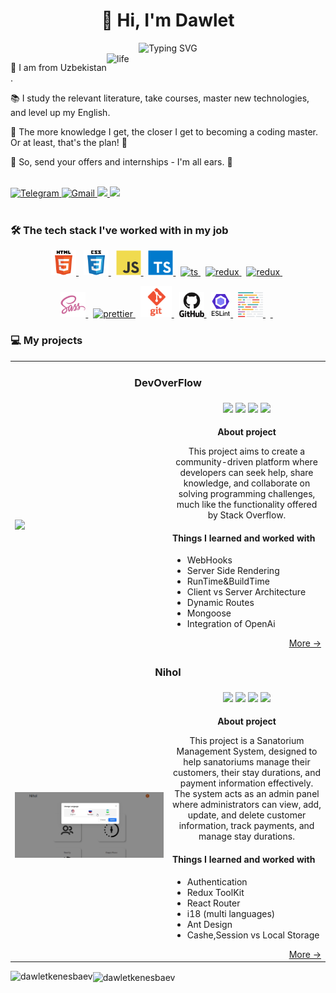 
  <h1 align="center">👋 Hi, I'm Dawlet </h1>
<div align=center>
<img src="https://readme-typing-svg.herokuapp.com?font=Comfortaa&weight=500&pause=1400&color=f8c527&center=true&random=false&width=435&lines=Junior+Frontend+Developer!" alt="Typing SVG" />
</div>

<img align="right" src="https://i.pinimg.com/originals/e4/26/70/e426702edf874b181aced1e2fa5c6cde.gif" alt="life" width="350">

📍 I am from Uzbekistan .

📚 I study the relevant literature, take courses, master new technologies, and level up my English.

🧠 The more knowledge I get, the closer I get to becoming a coding master. Or at least, that's the plan! 🚀

📩 So, send your offers and internships - I'm all ears. 📩

<br>

<div align="left">
  <a href="https://t.me/KenesbaevDawlet" target="_blank">
    <img alt="Telegram" src="https://img.shields.io/badge/Telegram-2CA5E0?style=for-the-badge&logo=telegram&logoColor=white" />
  </a>
  <a href="mailto:devdawlet@gmail.com">
    <img alt="Gmail" src="https://img.shields.io/badge/Gmail-D14836?style=for-the-badge&logo=gmail&logoColor=white" />
  </a>
  <a href="https://www.linkedin.com/in/dawlet-kenesbaev/" target="_blank">
    <img src="https://img.shields.io/badge/linkedin-%230077B5.svg?&style=for-the-badge&logo=linkedin&logoColor=white" />
  </a>
   <a href="https://www.github.com/DawletKenesbaev" target="_blank">
   <img src="https://img.shields.io/badge/GitHub-181717?style=for-the-badge&logo=GitHub&logoColor=white&color=%236F0035" />
   </a>
  <br />
</div>

<br>

<h3>🛠️ The tech stack I've worked with in my job</h3>
<div align="center">
<a href="https://en.wikipedia.org/wiki/HTML" target="_blank"> <img alt="html" title="HTML5" src="img/html5-original-wordmark.svg" height="40"/> </a>&nbsp; 
<a href="https://en.wikipedia.org/wiki/CSS" target="_blank"> <img alt="css" title="CSS" src="img/css3-original-wordmark.svg" height="40"/> </a>&nbsp; 
<a href="https://en.wikipedia.org/wiki/JavaScript" target="_blank"> <img alt="js" title="JavaScript" src="img/javascript-original.svg" height="40"/> </a>&nbsp; 
  <a href="https://www.typescriptlang.org/" target="_blank"> <img alt="ts" title="TypeScript" src="img/typescript-original.svg" height="40"/> </a>&nbsp; 
  <a href="https://www.reactjs.org/" target="_blank"> <img alt="ts" title="React" src="https://upload.wikimedia.org/wikipedia/commons/thumb/a/a7/React-icon.svg/2300px-React-icon.svg.png" height="40"/> </a>&nbsp; 
  <a href="https://nextjs.org/" target="_blank"> <img alt="redux" title="Redux" src="https://cdn.worldvectorlogo.com/logos/next-js.svg" height="40"/> </a>&nbsp; 
<a href="https://redux.js.org/" target="_blank"> <img alt="redux" title="Redux" src="https://raw.githubusercontent.com/reduxjs/redux/master/logo/logo.png" height="40"/> </a>&nbsp; 

<a href="https://sass-lang.com/" target="_blank"> <img alt="sass" title="SASS" src="img/sass-original.svg" height="40"/> </a>&nbsp; 
<a href="https://tailwindcss.com/" target="_blank"> <img alt="prettier" title="Prettier" src="https://seeklogo.com/images/T/tailwind-css-logo-5AD4175897-seeklogo.com.png" height="40"/> </a>&nbsp; 
<a href="https://git-scm.com/" target="_blank"> <img alt="git" title="Git" src="img/git.png" height="50"/> </a>&nbsp; 
<a href="https://docs.github.com/en" target="_blank"> <img alt="github" title="Github" src="img/github-original-wordmark.svg" height="40"/> </a>&nbsp; 
<a href="https://eslint.org/" target="_blank"> <img alt="eslint" title="Eslint" src="img/eslint.png" height="40"/> </a>&nbsp; 
<a href="https://prettier.io/" target="_blank"> <img alt="prettier" title="Prettier" src="img/prettier.svg" height="40"/> </a>&nbsp;
  <a href="https://nextjs.org/" target="_blank"> <img  height="0" alt="react" title="next" src="img/nextjs-icon-512x512-y563b8iq.png" height="40"/> </a>&nbsp;

</div>
<h3>💻 My projects</h3>
          <table>
            <tbody>
            <td colspan="2">
                  <h3 align="center">DevOverFlow</h3>
                </td>
              </tr>
              <tr>
                <td rowspan="3" width="50%">
                  <a href="https://dev-overflow-nextjs14-two.vercel.app/" title="Open Demo">
                    <img src="img/dev.gif" width="100%" />
                  </a>
                </td>
              </tr>
              <tr>
                <td>
                  <div align="center">
                    <img height="20" src="https://img.shields.io/badge/next.js-000000?style=for-the-badge&logo=nextdotjs&logoColor=white" />
                    <img src="https://img.shields.io/badge/TypeScript-3178C6?style=flat-square&logo=typescript&logoColor=white" />
                    <img src="https://img.shields.io/badge/Eslint-4B32C3?style=flat-square&logo=Eslint&logoColor=white&color=%23464451" />
                    <img src="https://img.shields.io/badge/Prettier-F7B93E?style=flat-square&logo=Prettier&logoColor=white&color=%233F888F" />
                  </div>
                </td>
              </tr>
              <tr>
                <td>
                  <p align="center"><b>About project</b></p>
          <p align="center">
            This project aims to create a community-driven platform where developers can seek help, share knowledge, and collaborate on solving programming challenges, much like the functionality offered by Stack Overflow.
            <h4>
              Things I learned and worked with
            </h4>
            <ul>
              <li>WebHooks</li>
              <li>Server Side Rendering</li>
              <li>RunTime&BuildTime</li>
              <li>Client vs Server Architecture</li>
              <li>Dynamic Routes</li>
              <li>Mongoose</li>
              <li>Integration of OpenAi</li>
            </ul>
          </p>
          <div align="right">
            <a target="_blank" href="https://github.com/DawletKenesbaev/dev_overflow_nextjs14" title="Go to the repository">More →</a>
          </div>
                </td>
              </tr>
             </tr>
             <tr>
                <td colspan="2">
                  <h3 align="center">Nihol</h3>
                </td>
              </tr>
              <tr>
                <td rowspan="3" width="50%">
                  <a href="https://nihol-bice.vercel.app/" title="Open Demo">
                    <img src="img/nihol.gif" width="100%" />
                  </a>
                </td>
              </tr>
              <tr>
                <td>
                  <div align="center">
                    <img height="20" src="https://img.shields.io/badge/React-20232A?style=for-the-badge&logo=react&logoColor=61DAFB" />
                    <img height="20" src="https://img.shields.io/badge/JavaScript-323330?style=for-the-badge&logo=javascript&logoColor=F7DF1E" />
                    <img height="20" src="https://img.shields.io/badge/Redux-593D88?style=for-the-badge&logo=redux&logoColor=white" />
                    <img height="20" src="https://img.shields.io/badge/React_Router-CA4245?style=for-the-badge&logo=react-router&logoColor=white" />
                  </div>
                </td>
              </tr>
              <tr>
                <td>
                  <p align="center"><b>About project</b></p>
                  <p align="center">
                    This project is a Sanatorium Management System, designed to help sanatoriums manage their customers, their stay durations, and payment information effectively. The system acts as an admin panel where administrators can view, add, update, and delete customer information, track payments, and manage stay durations.
                    <h4>Things I learned and worked with</h4>
                    <ul>
                      <li>Authentication</li>
                      <li>Redux ToolKit</li>
                      <li>React Router</li>
                      <li>i18 (multi languages)</li>
                      <li>Ant Design</li>
                      <li>Cashe,Session vs Local Storage</li>
                    </ul>
                  <div align="right">
                    <a href="https://github.com/DawletKenesbaev/Nihol" title="Go to the repository">More →</a>
                  </div>
                </td>
              </tr>
                  </tr>
          </tbody>
          </table>
<p><img align="left" src="https://github-readme-stats.vercel.app/api/top-langs?username=dawletkenesbaev&show_icons=true&locale=en&layout=compact" alt="dawletkenesbaev" /></p>


<p><img align="center" src="https://github-readme-streak-stats.herokuapp.com/?user=dawletkenesbaev&" alt="dawletkenesbaev" /></p>
